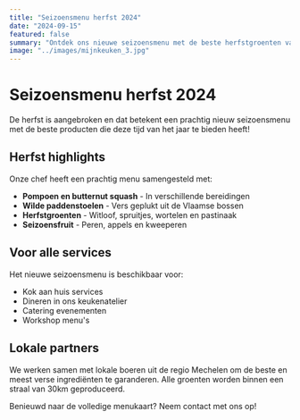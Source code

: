 ```yaml
---
title: "Seizoensmenu herfst 2024"
date: "2024-09-15"
featured: false
summary: "Ontdek ons nieuwe seizoensmenu met de beste herfstgroenten van lokale boeren."
image: "../images/mijnkeuken_3.jpg"
---
```


# Seizoensmenu herfst 2024

De herfst is aangebroken en dat betekent een prachtig nieuw seizoensmenu met de beste producten die deze tijd van het jaar te bieden heeft!

## Herfst highlights

Onze chef heeft een prachtig menu samengesteld met:

- **Pompoen en butternut squash** - In verschillende bereidingen
- **Wilde paddenstoelen** - Vers geplukt uit de Vlaamse bossen  
- **Herfstgroenten** - Witloof, spruitjes, wortelen en pastinaak
- **Seizoensfruit** - Peren, appels en kweeperen

## Voor alle services

Het nieuwe seizoensmenu is beschikbaar voor:

- Kok aan huis services
- Dineren in ons keukenatelier
- Catering evenementen  
- Workshop menu's

## Lokale partners

We werken samen met lokale boeren uit de regio Mechelen om de beste en meest verse ingrediënten te garanderen. Alle groenten worden binnen een straal van 30km geproduceerd.

Benieuwd naar de volledige menukaart? Neem contact met ons op!